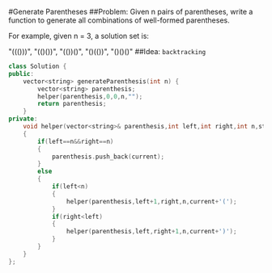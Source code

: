 #Generate Parentheses
##Problem:
Given n pairs of parentheses, write a function to generate all combinations of well-formed parentheses.

For example, given n = 3, a solution set is:

"((()))", "(()())", "(())()", "()(())", "()()()"
##Idea:
`backtracking`
```cpp
class Solution {
public:
    vector<string> generateParenthesis(int n) {
        vector<string> parenthesis;
        helper(parenthesis,0,0,n,"");
        return parenthesis;
    }
private:
    void helper(vector<string>& parenthesis,int left,int right,int n,string current)
    {
        if(left==n&&right==n)
        {
            parenthesis.push_back(current);
        }
        else
        {
            if(left<n)
            {
                helper(parenthesis,left+1,right,n,current+'(');
            }
            if(right<left)
            {
                helper(parenthesis,left,right+1,n,current+')');
            }
        }
    }
};
```